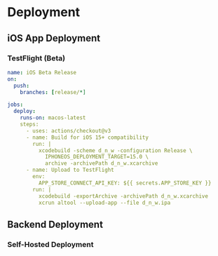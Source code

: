 # Deployment

## iOS App Deployment

### TestFlight (Beta)
```yaml
name: iOS Beta Release
on:
  push:
    branches: [release/*]

jobs:
  deploy:
    runs-on: macos-latest
    steps:
      - uses: actions/checkout@v3
      - name: Build for iOS 15+ compatibility
        run: |
          xcodebuild -scheme d_n_w -configuration Release \
            IPHONEOS_DEPLOYMENT_TARGET=15.0 \
            archive -archivePath d_n_w.xcarchive
      - name: Upload to TestFlight
        env:
          APP_STORE_CONNECT_API_KEY: ${{ secrets.APP_STORE_KEY }}
        run: |
          xcodebuild -exportArchive -archivePath d_n_w.xcarchive
          xcrun altool --upload-app --file d_n_w.ipa
```

## Backend Deployment

### Self-Hosted Deployment
```bash